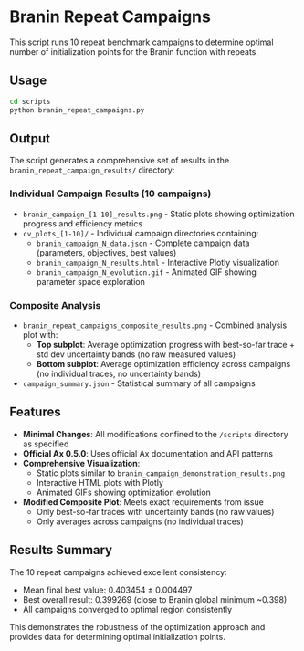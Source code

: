 # Branin Repeat Campaigns

This script runs 10 repeat benchmark campaigns to determine optimal number of initialization points for the Branin function with repeats.

## Usage

```bash
cd scripts
python branin_repeat_campaigns.py
```

## Output

The script generates a comprehensive set of results in the `branin_repeat_campaign_results/` directory:

### Individual Campaign Results (10 campaigns)
- `branin_campaign_[1-10]_results.png` - Static plots showing optimization progress and efficiency metrics
- `cv_plots_[1-10]/` - Individual campaign directories containing:
  - `branin_campaign_N_data.json` - Complete campaign data (parameters, objectives, best values)
  - `branin_campaign_N_results.html` - Interactive Plotly visualization  
  - `branin_campaign_N_evolution.gif` - Animated GIF showing parameter space exploration

### Composite Analysis
- `branin_repeat_campaigns_composite_results.png` - Combined analysis plot with:
  - **Top subplot**: Average optimization progress with best-so-far trace + std dev uncertainty bands (no raw measured values)
  - **Bottom subplot**: Average optimization efficiency across campaigns (no individual traces, no uncertainty bands)
- `campaign_summary.json` - Statistical summary of all campaigns

## Features

- **Minimal Changes**: All modifications confined to the `/scripts` directory as specified
- **Official Ax 0.5.0**: Uses official Ax documentation and API patterns
- **Comprehensive Visualization**: 
  - Static plots similar to `branin_campaign_demonstration_results.png`
  - Interactive HTML plots with Plotly
  - Animated GIFs showing optimization evolution
- **Modified Composite Plot**: Meets exact requirements from issue
  - Only best-so-far traces with uncertainty bands (no raw values)
  - Only averages across campaigns (no individual traces)

## Results Summary

The 10 repeat campaigns achieved excellent consistency:
- Mean final best value: 0.403454 ± 0.004497
- Best overall result: 0.399269 (close to Branin global minimum ~0.398)
- All campaigns converged to optimal region consistently

This demonstrates the robustness of the optimization approach and provides data for determining optimal initialization points.
